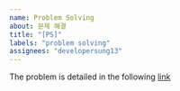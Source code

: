 ```yaml
---
name: Problem Solving
about: 문제 해결
title: "[PS]"
labels: "problem solving"
assignees: "developersung13"
---
```


The problem is detailed in the following [link]()

